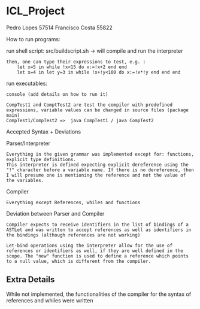 # ICL_Project

Pedro Lopes 57514
Francisco Costa 55822

How to run programs:

  run shell script:
    src/buildscript.sh -> will compile and run the interpreter
    
    then, one can type their expressions to test, e.g. : 
        let x=5 in while !x<15 do x:=!x+2 end end
        let x=4 in let y=3 in while !x+!y<100 do x:=!x*!y end end end


  run executables:

    console (add details on how to run it)

    CompTest1 and ComptTest2 are test the compiler with predefined expressions, variable values can be changed in source files (package main)
    CompTest1/CompTest2 =>  java CompTest1 / java CompTest2 
    
Accepted Syntax + Deviations

  Parser/Interpreter

    Everything in the given grammar was implemented except for: functions, explicit type definitions.
    This interpreter is defined expecting explicit dereference using the "!" character before a variable name. If there is no dereference, then I will presume one is mentioning the reference and not the value of the variables.

  Compiler

    Everything except References, whiles and functions

  Deviation between Parser and Compiler

    Compiler expects to receive identifiers in the list of bindings of a ASTLet and was written to accept references as well as identifiers in the bindings (although references are not working)
    
    Let-bind operations using the interpreter allow for the use of references or identifiers as well, if they are well defined in the scope. The "new" function is used to define a reference which points to a null value, which is different from the compiler. 

## Extra Details

  

  While not implemented, the functionalities of the compiler for the syntax of references and whiles were written
